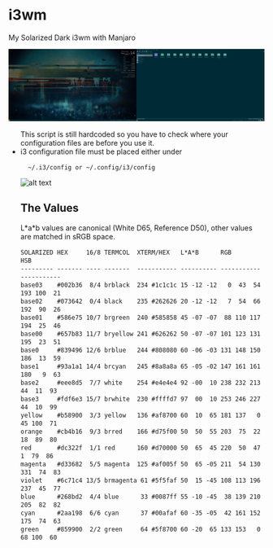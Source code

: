 # i3wm
My Solarized Dark i3wm with Manjaro

![alt text](https://github.com/gamesmessiah/i3wm/blob/master/2017-09-14-152710_3840x1080_scrot.png)

<ul>
This script is still hardcoded so you have to check where your configuration
files are before you use it.
<li> i3 configuration file must be placed either under
  <pre><code>  ~/.i3/config or ~/.config/i3/config  
</code></pre>

![alt text](http://ethanschoonover.com/solarized/img/solarized-palette.png)

<h2 id="the-values">The Values</h2>
<p>L*a*b values are canonical (White D65, Reference D50), other values are matched in sRGB space.</p>
<pre><code>SOLARIZED HEX     16/8 TERMCOL  XTERM/HEX   L*A*B      RGB         HSB
--------- ------- ---- -------  ----------- ---------- ----------- -----------
base03    #002b36  8/4 brblack  234 #1c1c1c 15 -12 -12   0  43  54 193 100  21
base02    #073642  0/4 black    235 #262626 20 -12 -12   7  54  66 192  90  26
base01    #586e75 10/7 brgreen  240 #585858 45 -07 -07  88 110 117 194  25  46
base00    #657b83 11/7 bryellow 241 #626262 50 -07 -07 101 123 131 195  23  51
base0     #839496 12/6 brblue   244 #808080 60 -06 -03 131 148 150 186  13  59
base1     #93a1a1 14/4 brcyan   245 #8a8a8a 65 -05 -02 147 161 161 180   9  63
base2     #eee8d5  7/7 white    254 #e4e4e4 92 -00  10 238 232 213  44  11  93
base3     #fdf6e3 15/7 brwhite  230 #ffffd7 97  00  10 253 246 227  44  10  99
yellow    #b58900  3/3 yellow   136 #af8700 60  10  65 181 137   0  45 100  71
orange    #cb4b16  9/3 brred    166 #d75f00 50  50  55 203  75  22  18  89  80
red       #dc322f  1/1 red      160 #d70000 50  65  45 220  50  47   1  79  86
magenta   #d33682  5/5 magenta  125 #af005f 50  65 -05 211  54 130 331  74  83
violet    #6c71c4 13/5 brmagenta 61 #5f5faf 50  15 -45 108 113 196 237  45  77
blue      #268bd2  4/4 blue      33 #0087ff 55 -10 -45  38 139 210 205  82  82
cyan      #2aa198  6/6 cyan      37 #00afaf 60 -35 -05  42 161 152 175  74  63
green     #859900  2/2 green     64 #5f8700 60 -20  65 133 153   0  68 100  60
</code></pre>
